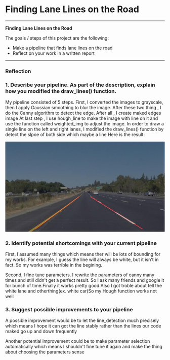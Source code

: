 # **Finding Lane Lines on the Road** 

---

**Finding Lane Lines on the Road**

The goals / steps of this project are the following:
* Make a pipeline that finds lane lines on the road
* Reflect on your work in a written report


[//]: # (Image References)

[solidwhite]: ./test_images_output/solidWhiteRight_result.jpg
[solidYellowLeft]: ./test_images_output/solidYellowLeft_result.jpg

---

### Reflection

### 1. Describe your pipeline. As part of the description, explain how you modified the draw_lines() function.

My pipeline consisted of 5 steps.
First, I converted the images to grayscale, then I apply Gaussian smoothing to blur the image.
After these two thing , I do the Canny algorithm to detect the edge.
After all , I create maked edges image 
At last step , I use hough_line to make the image with line on it and use the function called weighted_img to adjust the image.
In order to draw a single line on the left and right lanes, I modified the draw_lines() function by detect the slpoe of both side which maybe a line 
Here is the result:

![alt text][solidYellowLeft]


### 2. Identify potential shortcomings with your current pipeline


First, I assumed many things which means ther will be lots of bounding for my works. For example, I guess the line will always be white, but it isn't in fact. So my works was terrible in the begining.

Second, I fine tune parameters. I rewrite the parameters of canny many times and still didn't get a perfect result.
So I ask many friends and google it for bunch of time.Finally it works pretty good.Also I got troble about tell the white lane and otherthing(ex. white car)So my Hough function works not well


### 3. Suggest possible improvements to your pipeline

A possible improvement would be to let the line_detection much precisely which means I hope it can got the line stably rather than the lines our code maked go up and down frequently

Another potential improvement could be to make parameter selection automatically which means I shouldn't fine tune it again and make the thing about choosing the parameters sense
